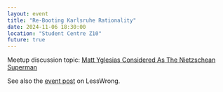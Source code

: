 ```yaml
---
layout: event
title: "Re-Booting Karlsruhe Rationality"
date: 2024-11-06 18:30:00
location: "Student Centre Z10"
future: true
---
```


Meetup discussion topic: [Matt Yglesias Considered As The Nietzschean Superman](https://www.astralcodexten.com/p/matt-yglesias-considered-as-the-nietzschean)

See also the [event post](https://www.lesswrong.com/events/LpBDjqCo95TPEDLkN/re-booting-the-karlsruhe-rationality-meet-up) on LessWrong.
